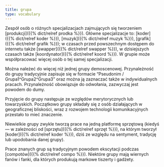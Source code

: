 ```yaml
---
title: grupa
type: vocabulary
---
```


Zespół osób o różnych specjalizacjach zajmujących się tworzeniem [produkcji]({{% dict/relref prodka %}}). Główne specjalizacje to: [koder]({{% dict/relref koder  %}}), [muzyk]({{% dict/relref muzyk %}}), [grafik]({{% dict/relref grafik %}}); w czasach przed powszechnym dostępem do internetu także [swapper]({{% dict/relref swapper %}}), w dzisiejszych czasach także [koordynator]({{% dict/relref koord %}}). W grupie może współpracować więcej osób o tej samej specjalizacji. 

Można należeć do więcej niż jednej grupy demoscenowej. Przynależność do grupy tradycyjnie zapisuje się w formacie “Pseudonim / Grupa1^Grupa2^Grupa3” oraz można ją zaznaczać także w indywidualnych pracach. Przynależność obowiązuje do odwołania, zazwyczaj jest powodem do dumy.

Przyjęcie do grupy następuje ze względów merytorycznych lub towarzyskich. Początkowo grupy składały się z osób działających w geograficznej bliskości, wraz z rozwojem technologii komunikacyjnych przestało to mieć znaczenie.

Niewielkie grupy zwykle tworzą prace na jedną platformę sprzętową (kiedyś — w zależności od [sprzętu]({{% dict/relref sprzęt %}}), na którym tworzył [koder]({{% dict/relref koder %}}), dziś ze względu na sentyment, tradycję lub upodobania danej grupy).

Prace znanych grup są tradycyjnym powodem ekscytacji podczas [compotów]({{% dict/relref compo %}}). Niektóre grupy mają wiernych fanów i fanki, dla których produkują markowe tiszerty i gadżety.
